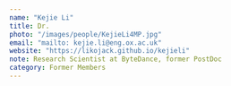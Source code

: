 ```yaml
---
name: "Kejie Li"
title: Dr.
photo: "/images/people/KejieLi4MP.jpg"
email: "mailto: kejie.li@eng.ox.ac.uk"
website: "https://likojack.github.io/kejieli"
note: Research Scientist at ByteDance, former PostDoc
category: Former Members
---
```

